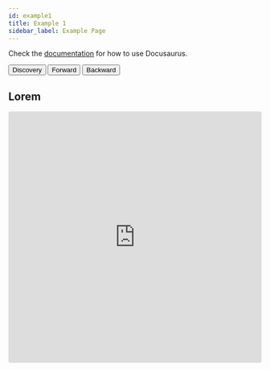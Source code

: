 ```yaml
---
id: example1
title: Example 1
sidebar_label: Example Page
---
```


Check the [documentation](https://docusaurus.io) for how to use Docusaurus.

<button id="button">Discovery</button>
<button id="forward">Forward</button>
<button id="backward">Backward</button>

<script>
  let cube = null
  window.addEventListener("message", async function (event) {
    if (event.data === 'discover') {
      const Cube = window.Cube;
      cube = await Cube.discover();
    }
    if (event.data === 'forward') {
      cube.move([70, 70], 500);
    }
    if (event.data === 'backward') {
      cube.move([-70, -70], 500);
    }
  }, false);
</script>

## Lorem

<iframe src="https://codesandbox.io/embed/github/eqot/dummy/tree/master/packages/dummy-samples/vanilla?fontsize=14" title="parcel-sandbox" style="width:100%; height:500px; border:0; border-radius: 4px; overflow:hidden;" sandbox="allow-modals allow-forms allow-popups allow-scripts allow-same-origin allow-top-navigation"></iframe>
